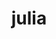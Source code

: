 ---
title: "julia"
layout: cache
categories: [package, develop-2025-01-05]
meta: {"versions": ["1.11.0", "1.9.3"], "compilers": ["gcc@=11.4.0"], "oss": ["ubuntu22.04"], "platforms": ["linux"], "targets": ["x86_64_v3"], "stacks": ["e4s", "root", "tutorial"], "num_specs": 2, "num_specs_by_stack": {"e4s": 1, "root": 2, "tutorial": 1}}
spec_details: [{"hash": "2hvurim3w346gbfbsvb6mvsfqixwdwun", "compiler": "gcc@=11.4.0", "versions": ["1.11.0"], "os": "ubuntu22.04", "platform": "linux", "target": "x86_64_v3", "variants": ["build_system=makefile", "+openlibm", "+precompile"], "stacks": ["e4s", "root"], "size": "-", "tarball": "https://binaries.spack.io/develop-2025-01-05/build_cache/linux-ubuntu22.04-x86_64_v3/gcc-11.4.0/julia-1.11.0/linux-ubuntu22.04-x86_64_v3-gcc-11.4.0-julia-1.11.0-2hvurim3w346gbfbsvb6mvsfqixwdwun.spack"}, {"hash": "hjtqjvizbn7bfpcwzbuowwlxjfj52rqn", "compiler": "gcc@=11.4.0", "versions": ["1.9.3"], "os": "ubuntu22.04", "platform": "linux", "target": "x86_64_v3", "variants": ["build_system=makefile", "+openlibm", "patches=00569f4", "+precompile"], "stacks": ["tutorial", "root"], "size": "-", "tarball": "https://binaries.spack.io/develop-2025-01-05/build_cache/linux-ubuntu22.04-x86_64_v3/gcc-11.4.0/julia-1.9.3/linux-ubuntu22.04-x86_64_v3-gcc-11.4.0-julia-1.9.3-hjtqjvizbn7bfpcwzbuowwlxjfj52rqn.spack"}]
---